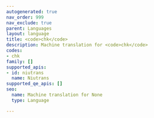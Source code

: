```yaml
---
autogenerated: true
nav_order: 999
nav_exclude: true
parent: Languages
layout: language
title: <code>chk</code>
description: Machine translation for <code>chk</code>
codes:
- chk
family: []
supported_apis:
- id: niutrans
  name: Niutrans
supported_qe_apis: []
seo:
  name: Machine translation for None
  type: Language

---
```


